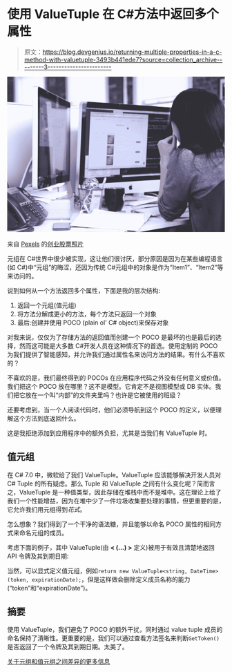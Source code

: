 # 使用 ValueTuple 在 C#方法中返回多个属性

> 原文：<https://blog.devgenius.io/returning-multiple-properties-in-a-c-method-with-valuetuple-3493b441ede7?source=collection_archive---------3----------------------->

![](img/9d8d57e0ab7f02dadd7a6fc4675971ed.png)

来自 [Pexels](https://www.pexels.com/photo/working-woman-person-technology-7375/?utm_content=attributionCopyText&utm_medium=referral&utm_source=pexels) 的[创业股票照片](https://www.pexels.com/@startup-stock-photos?utm_content=attributionCopyText&utm_medium=referral&utm_source=pexels)

元组在 C#世界中很少被实现，这让他们很讨厌，部分原因是因为在某些编程语言(如 C#)中“元组”的晦涩，还因为传统 C#元组中的对象是作为“Item1”、“Item2”等来访问的。

说到如何从一个方法返回多个属性，下面是我的层次结构:

1.  返回一个元组(值元组)
2.  将方法分解成更小的方法，每个方法只返回一个对象
3.  最后:创建并使用 POCO (plain ol' C# object)来保存对象

对我来说，仅仅为了存储方法的返回值而创建一个 POCO 是最坏的也是最后的选择，然而这可能是大多数 C#开发人员在这种情况下的首选。使用定制的 POCO 为我们提供了智能感知，并允许我们通过属性名来访问方法的结果。有什么不喜欢的？

不喜欢的是，我们最终得到的 POCOs 在应用程序代码之外没有任何意义或价值。我们把这个 POCO 放在哪里？这不是模型。它肯定不是视图模型或 DB 实体。我们把它放在一个叫“内部”的文件夹里吗？也许是它被使用的班级？

还要考虑到，当一个人阅读代码时，他们必须导航到这个 POCO 的定义，以便理解这个方法到底返回什么。

这是我拒绝添加到应用程序中的额外负担，尤其是当我们有 ValueTuple 时。

## 值元组

在 C# 7.0 中，微软给了我们 ValueTuple。ValueTuple 应该能够解决开发人员对 C# Tuple 的所有疑虑。那么 Tuple 和 ValueTuple 之间有什么变化呢？简而言之，ValueTuple 是一种值类型，因此存储在堆栈中而不是堆中。这在理论上给了我们一个性能增益，因为在堆中少了一件垃圾收集要处理的事情，但更重要的是，它允许我们用元组得到*花式*。

怎么想象？我们得到了一个干净的语法糖，并且能够以命名 POCO 属性的相同方式来命名元组的成员。

考虑下面的例子，其中 ValueTuple(由 **< (…) >** 定义)被用于有效且清楚地返回 API 令牌及其到期日期:

当然，可以显式定义值元组，例如`return new ValueTuple<string, DateTime>(token, expirationDate);`，但是这样做会删除定义成员名称的能力(“token”和“expirationDate”)。

## 摘要

使用 ValueTuple，我们避免了 POCO 的额外干扰，同时通过 value tuple 成员的命名保持了清晰性。更重要的是，我们可以通过查看方法签名来判断`GetToken()`是否返回了一个令牌及其到期日期。太美了。

[关于元组和值元组之间差异的更多信息](https://stackoverflow.com/questions/41084411/whats-the-difference-between-system-valuetuple-and-system-tuple)